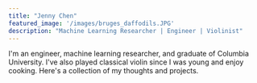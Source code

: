 ```yaml
---
title: "Jenny Chen"
featured_image: '/images/bruges_daffodils.JPG'
description: "Machine Learning Researcher | Engineer | Violinist"
---
```

I'm an engineer, machine learning researcher, and graduate of Columbia University. I've also played classical violin since I was young and enjoy cooking. Here's a collection of my thoughts and projects.

